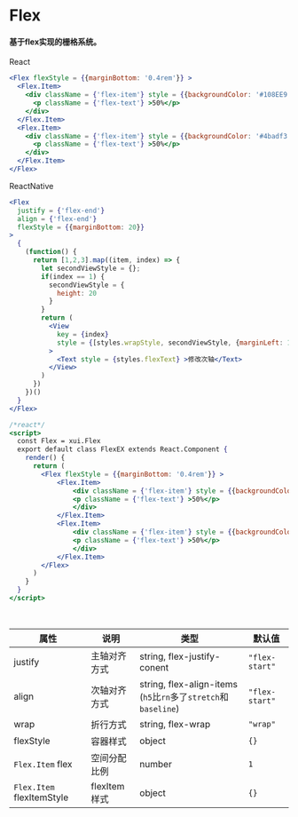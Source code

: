 # Flex

#### 基于flex实现的栅格系统。

React

```jsx
<Flex flexStyle = {{marginBottom: '0.4rem'}} >
  <Flex.Item>
    <div className = {'flex-item'} style = {{backgroundColor: '#108EE9'}} >
      <p className = {'flex-text'} >50%</p>
    </div>
  </Flex.Item>
  <Flex.Item>
    <div className = {'flex-item'} style = {{backgroundColor: '#4badf3'}} >
      <p className = {'flex-text'} >50%</p>
    </div>
  </Flex.Item>
</Flex>
```

ReactNative

```jsx
<Flex 
  justify = {'flex-end'} 
  align = {'flex-end'} 
  flexStyle = {{marginBottom: 20}} 
>
  {
    (function() {
      return [1,2,3].map((item, index) => {
        let secondViewStyle = {};
        if(index == 1) {
          secondViewStyle = {
            height: 20
          }
        }
        return (
          <View 
            key = {index} 
            style = {[styles.wrapStyle, secondViewStyle, {marginLeft: 10, marginRight: 0}, {backgroundColor: '#8c62f9'}]} 
          >
            <Text style = {styles.flexText} >修改次轴</Text>
          </View>
        )
      })
    })()
  }
</Flex>
```

```jsx
/*react*/
<script>
  const Flex = xui.Flex
  export default class FlexEX extends React.Component {
    render() {
      return (
        <Flex flexStyle = {{marginBottom: '0.4rem'}} >
            <Flex.Item>
                <div className = {'flex-item'} style = {{backgroundColor: '#108EE9'}} >
                <p className = {'flex-text'} >50%</p>
                </div>
            </Flex.Item>
            <Flex.Item>
                <div className = {'flex-item'} style = {{backgroundColor: '#4badf3'}} >
                <p className = {'flex-text'} >50%</p>
                </div>
            </Flex.Item>
        </Flex>
      )
    }
  }
</script>
```

<br/>

属性 | 说明 | 类型 | 默认值
----|-----|------|------
justify | 主轴对齐方式 | string, flex-justify-conent | `"flex-start"`
align | 次轴对齐方式 | string, flex-align-items (`h5`比`rn`多了`stretch`和`baseline`) | `"flex-start"`
wrap| 折行方式 | string, flex-wrap | `"wrap"`
flexStyle | 容器样式 | object | `{}`
`Flex.Item` flex | 空间分配比例 | number | `1`
`Flex.Item` flexItemStyle | flexItem样式 | object | `{}` 